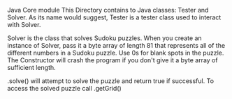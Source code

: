 Java Core module
This Directory contains to Java classes: Tester and Solver.
As its name would suggest, Tester is a tester class used to interact with Solver.

Solver is the class that solves Sudoku puzzles. When you create an instance of Solver,
pass it a byte array of length 81 that represents all of the different numbers in a
Sudoku puzzle. Use 0s for blank spots in the puzzle. The Constructor will crash the 
program if you don't give it a byte array of sufficient length.

<instance of Solver>.solve() will attempt to solve the puzzle and return true if 
successful.
To access the solved puzzle call <instance of Solver>.getGrid()

